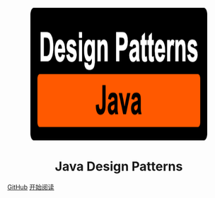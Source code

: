 <p align="center">
<img src="./logo.png" width="400" height="300"/>
</p>
<h1 align="center">Java Design Patterns</h1>

[GitHub](https://github.com/yifanzheng/java-design-patterns)
[开始阅读](README.md)